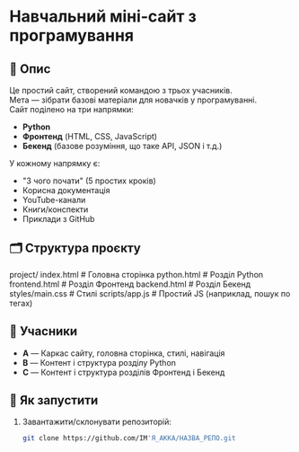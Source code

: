 # Навчальний міні-сайт з програмування

## 📌 Опис
Це простий сайт, створений командою з трьох учасників.  
Мета — зібрати базові матеріали для новачків у програмуванні.  
Сайт поділено на три напрямки:
- **Python**
- **Фронтенд** (HTML, CSS, JavaScript)
- **Бекенд** (базове розуміння, що таке API, JSON і т.д.)

У кожному напрямку є:
- "З чого почати" (5 простих кроків)
- Корисна документація
- YouTube-канали
- Книги/конспекти
- Приклади з GitHub

## 🗂️ Структура проєкту
project/
index.html # Головна сторінка
python.html # Розділ Python
frontend.html # Розділ Фронтенд
backend.html # Розділ Бекенд
styles/main.css # Стилі
scripts/app.js # Простий JS (наприклад, пошук по тегах)

## 👥 Учасники
- **A** — Каркас сайту, головна сторінка, стилі, навігація
- **B** — Контент і структура розділу Python
- **C** — Контент і структура розділів Фронтенд і Бекенд

## 🚀 Як запустити
1. Завантажити/склонувати репозиторій:
   ```bash
   git clone https://github.com/ІМ'Я_АККА/НАЗВА_РЕПО.git
